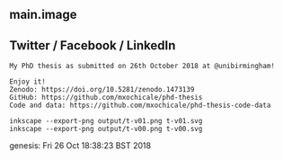 main.image
---

## Twitter / Facebook / LinkedIn

```
My PhD thesis as submitted on 26th October 2018 at @unibirmingham!

Enjoy it!
Zenodo: https://doi.org/10.5281/zenodo.1473139
GitHub: https://github.com/mxochicale/phd-thesis
Code and data: https://github.com/mxochicale/phd-thesis-code-data
```



```
inkscape --export-png output/t-v01.png t-v01.svg
inkscape --export-png output/t-v00.png t-v00.svg
```

genesis: Fri 26 Oct 18:38:23 BST 2018



